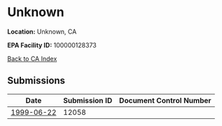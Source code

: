 # Unknown

**Location:** Unknown, CA

**EPA Facility ID:** 100000128373

[Back to CA Index](../../index.md)

## Submissions

| Date | Submission ID | Document Control Number |
|------|--------------|-------------------------|
| [1999-06-22](submissions/12058.md) | 12058 |  |
